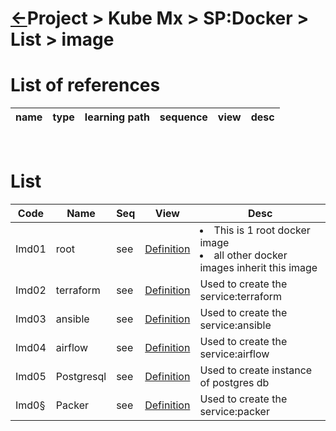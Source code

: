 <head><link rel="stylesheet" href="../../../../md.css"/><script src="../../../../md.js"></script></head>

[//]: #(Reference)
[Repo_Readme]:       ../README.md
[Root_Whatis]:       #rootpurpose
[Terraform_Whatis]:  #terraformpurpose
[ansible_Whatis]:    #ansiblepurpose
[airflow_Whatis]:    #airflowpurpose


# [&larr;][Repo_Readme]Project > Kube Mx > SP:Docker > List > image
# List of references
|name|type|learning path|sequence|view|desc|
|-|-|-|-|-|-|
<br>

# List
|Code|Name|Seq|View|Desc|
|-|-|-|-|-|
|Imd01|root|see|[Definition][Root_Whatis]|<li>This is 1 root docker image</li><li>all other docker images inherit this image</li>
|Imd02|terraform|see|[Definition][Terraform_Whatis]|Used to create the service:terraform
|Imd03|ansible|see|[Definition][Ansible_Whatis]|Used to create the service:ansible
|Imd04|airflow|see|[Definition][Airflow_Whatis]|Used to create the service:airflow
|Imd05|Postgresql|see|[Definition](.)|Used to create instance of postgres db
|Imd0§|Packer|see|[Definition](.)|Used to create the service:packer
<br>

